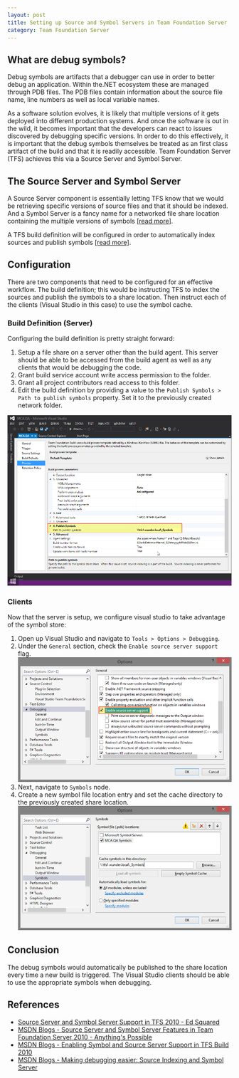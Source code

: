 ```yaml
---
layout: post
title: Setting up Source and Symbol Servers in Team Foundation Server
category: Team Foundation Server
---
```


## What are debug symbols?
Debug symbols are artifacts that a debugger can use in order to better debug an application. Within the.NET ecosystem these are managed through PDB files. The PDB files contain information about the source file name, line numbers as well as local variable names.

As a software solution evolves, it is likely that multiple versions of it gets deployed into different production systems. And once the software is out in the wild, it becomes important that the developers can react to issues discovered by debugging specific versions. In order to do this effectively, it is important that the debug symbols themselves be treated as an first class artifact of the build and that it is readily accessible. Team Foundation Server (TFS) achieves this via a Source Server and Symbol Server.

## The Source Server and Symbol Server
A Source Server component is essentially letting TFS know that we would be retrieving specific versions of source files and that it should be indexed. And a Symbol Server is a fancy name for a networked file share location containing the multiple versions of symbols [[read more]](http://blogs.msdn.com/b/jimlamb/archive/2009/06/15/symbol-and-source-server-in-tfs-2010.aspx).

A TFS build definition will be configured in order to automatically index sources and publish symbols [[read more]](http://blogs.msdn.com/b/adamroot/archive/2009/06/17/source-server-and-symbol-server-features-in-team-foundation-server-2010-beta-1.aspx).

<!--excerpt-->

## Configuration
There are two components that need to be configured for an effective workflow. The build definition; this would be instructing TFS to index the sources and publish the symbols to a share location. Then instruct each of the clients (Visual Studio in this case) to use the symbol cache.

### Build Definition (Server)
Configuring the build definition is pretty straight forward:

1. Setup a file share on a server other than the build agent. This server should be able to be accessed from the build agent as well as any clients that would be debugging the code.
1. Grant build service account write access permission to the folder.  
1. Grant all project contributors read access to this folder.
1. Edit the build definition by providing a value to the `Publish Symbols > Path to publish symbols` property. Set it to the previously created network folder.

![Setup the Build Definition](/images/posts/SetupSymbolServer/1_PathToPublishSymbols.png)

### Clients
Now that the server is setup, we configure visual studio to take advantage of the symbol store:

1. Open up Visual Studio and navigate to `Tools > Options > Debugging`.
1. Under the `General` section, check the `Enable source server support` flag.
![Enable Source Server Support](/images/posts/SetupSymbolServer/2_VsEnableSourceServerSupport.png)
1. Next, navigate to `Symbols` node.
1. Create a new symbol file location entry and set the cache directory to the previously created share location.
![Setup the Symbol Cache](/images/posts/SetupSymbolServer/3_VsSetupSymbolCache.png)

## Conclusion

The debug symbols would automatically be published to the share location every time a new build is triggered. The Visual Studio clients should be able to use the appropriate symbols when debugging.

## References
* [Source Server and Symbol Server Support in TFS 2010 - Ed Squared](http://www.edsquared.com/2011/02/12/Source+Server+And+Symbol+Server+Support+In+TFS+2010.aspx)
* [MSDN Blogs - Source Server and Symbol Server Features in Team Foundation Server 2010 - Anything's Possible](http://blogs.msdn.com/b/adamroot/archive/2009/06/17/source-server-and-symbol-server-features-in-team-foundation-server-2010-beta-1.aspx)
* [MSDN Blogs - Enabling Symbol and Source Server Support in TFS Build 2010](http://blogs.msdn.com/b/jimlamb/archive/2009/06/15/symbol-and-source-server-in-tfs-2010.aspx)
* [MSDN Blogs - Making debugging easier: Source Indexing and Symbol Server](http://blogs.msdn.com/b/buckh/archive/2011/04/11/making-debugging-easier-source-indexing-and-symbol-server.aspx)
